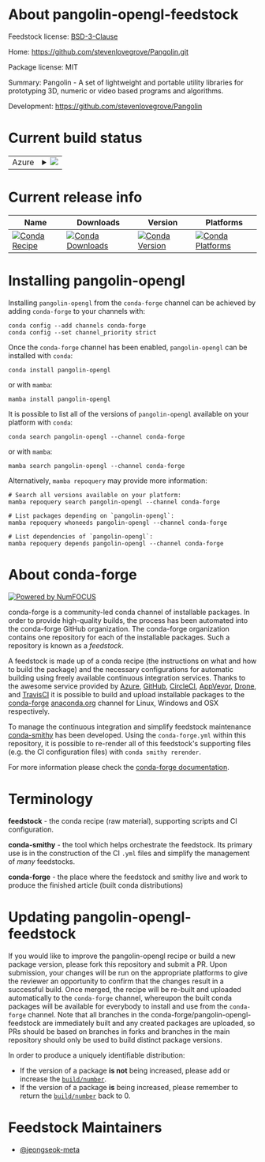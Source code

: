 About pangolin-opengl-feedstock
===============================

Feedstock license: [BSD-3-Clause](https://github.com/conda-forge/pangolin-opengl-feedstock/blob/main/LICENSE.txt)

Home: https://github.com/stevenlovegrove/Pangolin.git

Package license: MIT

Summary: Pangolin - A set of lightweight and portable utility libraries for prototyping 3D, numeric or video based programs and algorithms.

Development: https://github.com/stevenlovegrove/Pangolin

Current build status
====================


<table>
    
  <tr>
    <td>Azure</td>
    <td>
      <details>
        <summary>
          <a href="https://dev.azure.com/conda-forge/feedstock-builds/_build/latest?definitionId=23387&branchName=main">
            <img src="https://dev.azure.com/conda-forge/feedstock-builds/_apis/build/status/pangolin-opengl-feedstock?branchName=main">
          </a>
        </summary>
        <table>
          <thead><tr><th>Variant</th><th>Status</th></tr></thead>
          <tbody><tr>
              <td>linux_64</td>
              <td>
                <a href="https://dev.azure.com/conda-forge/feedstock-builds/_build/latest?definitionId=23387&branchName=main">
                  <img src="https://dev.azure.com/conda-forge/feedstock-builds/_apis/build/status/pangolin-opengl-feedstock?branchName=main&jobName=linux&configuration=linux%20linux_64_" alt="variant">
                </a>
              </td>
            </tr><tr>
              <td>osx_64</td>
              <td>
                <a href="https://dev.azure.com/conda-forge/feedstock-builds/_build/latest?definitionId=23387&branchName=main">
                  <img src="https://dev.azure.com/conda-forge/feedstock-builds/_apis/build/status/pangolin-opengl-feedstock?branchName=main&jobName=osx&configuration=osx%20osx_64_" alt="variant">
                </a>
              </td>
            </tr><tr>
              <td>win_64</td>
              <td>
                <a href="https://dev.azure.com/conda-forge/feedstock-builds/_build/latest?definitionId=23387&branchName=main">
                  <img src="https://dev.azure.com/conda-forge/feedstock-builds/_apis/build/status/pangolin-opengl-feedstock?branchName=main&jobName=win&configuration=win%20win_64_" alt="variant">
                </a>
              </td>
            </tr>
          </tbody>
        </table>
      </details>
    </td>
  </tr>
</table>

Current release info
====================

| Name | Downloads | Version | Platforms |
| --- | --- | --- | --- |
| [![Conda Recipe](https://img.shields.io/badge/recipe-pangolin--opengl-green.svg)](https://anaconda.org/conda-forge/pangolin-opengl) | [![Conda Downloads](https://img.shields.io/conda/dn/conda-forge/pangolin-opengl.svg)](https://anaconda.org/conda-forge/pangolin-opengl) | [![Conda Version](https://img.shields.io/conda/vn/conda-forge/pangolin-opengl.svg)](https://anaconda.org/conda-forge/pangolin-opengl) | [![Conda Platforms](https://img.shields.io/conda/pn/conda-forge/pangolin-opengl.svg)](https://anaconda.org/conda-forge/pangolin-opengl) |

Installing pangolin-opengl
==========================

Installing `pangolin-opengl` from the `conda-forge` channel can be achieved by adding `conda-forge` to your channels with:

```
conda config --add channels conda-forge
conda config --set channel_priority strict
```

Once the `conda-forge` channel has been enabled, `pangolin-opengl` can be installed with `conda`:

```
conda install pangolin-opengl
```

or with `mamba`:

```
mamba install pangolin-opengl
```

It is possible to list all of the versions of `pangolin-opengl` available on your platform with `conda`:

```
conda search pangolin-opengl --channel conda-forge
```

or with `mamba`:

```
mamba search pangolin-opengl --channel conda-forge
```

Alternatively, `mamba repoquery` may provide more information:

```
# Search all versions available on your platform:
mamba repoquery search pangolin-opengl --channel conda-forge

# List packages depending on `pangolin-opengl`:
mamba repoquery whoneeds pangolin-opengl --channel conda-forge

# List dependencies of `pangolin-opengl`:
mamba repoquery depends pangolin-opengl --channel conda-forge
```


About conda-forge
=================

[![Powered by
NumFOCUS](https://img.shields.io/badge/powered%20by-NumFOCUS-orange.svg?style=flat&colorA=E1523D&colorB=007D8A)](https://numfocus.org)

conda-forge is a community-led conda channel of installable packages.
In order to provide high-quality builds, the process has been automated into the
conda-forge GitHub organization. The conda-forge organization contains one repository
for each of the installable packages. Such a repository is known as a *feedstock*.

A feedstock is made up of a conda recipe (the instructions on what and how to build
the package) and the necessary configurations for automatic building using freely
available continuous integration services. Thanks to the awesome service provided by
[Azure](https://azure.microsoft.com/en-us/services/devops/), [GitHub](https://github.com/),
[CircleCI](https://circleci.com/), [AppVeyor](https://www.appveyor.com/),
[Drone](https://cloud.drone.io/welcome), and [TravisCI](https://travis-ci.com/)
it is possible to build and upload installable packages to the
[conda-forge](https://anaconda.org/conda-forge) [anaconda.org](https://anaconda.org/)
channel for Linux, Windows and OSX respectively.

To manage the continuous integration and simplify feedstock maintenance
[conda-smithy](https://github.com/conda-forge/conda-smithy) has been developed.
Using the ``conda-forge.yml`` within this repository, it is possible to re-render all of
this feedstock's supporting files (e.g. the CI configuration files) with ``conda smithy rerender``.

For more information please check the [conda-forge documentation](https://conda-forge.org/docs/).

Terminology
===========

**feedstock** - the conda recipe (raw material), supporting scripts and CI configuration.

**conda-smithy** - the tool which helps orchestrate the feedstock.
                   Its primary use is in the construction of the CI ``.yml`` files
                   and simplify the management of *many* feedstocks.

**conda-forge** - the place where the feedstock and smithy live and work to
                  produce the finished article (built conda distributions)


Updating pangolin-opengl-feedstock
==================================

If you would like to improve the pangolin-opengl recipe or build a new
package version, please fork this repository and submit a PR. Upon submission,
your changes will be run on the appropriate platforms to give the reviewer an
opportunity to confirm that the changes result in a successful build. Once
merged, the recipe will be re-built and uploaded automatically to the
`conda-forge` channel, whereupon the built conda packages will be available for
everybody to install and use from the `conda-forge` channel.
Note that all branches in the conda-forge/pangolin-opengl-feedstock are
immediately built and any created packages are uploaded, so PRs should be based
on branches in forks and branches in the main repository should only be used to
build distinct package versions.

In order to produce a uniquely identifiable distribution:
 * If the version of a package **is not** being increased, please add or increase
   the [``build/number``](https://docs.conda.io/projects/conda-build/en/latest/resources/define-metadata.html#build-number-and-string).
 * If the version of a package **is** being increased, please remember to return
   the [``build/number``](https://docs.conda.io/projects/conda-build/en/latest/resources/define-metadata.html#build-number-and-string)
   back to 0.

Feedstock Maintainers
=====================

* [@jeongseok-meta](https://github.com/jeongseok-meta/)

